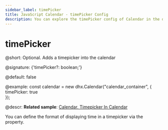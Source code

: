 ```yaml
---
sidebar_label: timePicker
title: JavaScript Calendar - timePicker Config 
description: You can explore the timePicker config of Calendar in the documentation of the DHTMLX JavaScript UI library. Browse developer guides and API reference, try out code examples and live demos, and download a free 30-day evaluation version of DHTMLX Suite.
---
```


# timePicker

@short: Optional. Adds a timepicker into the calendar

@signature: {'timePicker?: boolean;'}

@default: false

@example:
const calendar = new dhx.Calendar("calendar_container", {
    timePicker: true      
});

@descr:
**Related sample**: [Calendar. Timepicker In Calendar](https://snippet.dhtmlx.com/jkbfb202)

You can define the format of displaying time in a timepicker via the [](calendar/api/calendar_timeformat_config.md) property.

[comment]: # (@relatedapi:calendar/api/calendar_timeformat_config.md)

[comment]: # (@related: calendar/how_to_start.md#initialize-calendar calendar/configuring.md#timepicker)
